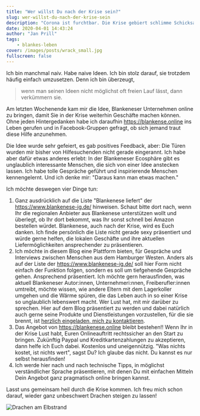 ```yaml
---
title: "Wer willst Du nach der Krise sein?"
slug: wer-willst-du-nach-der-krise-sein
description: "Corona ist furchtbar. Die Krise gebiert schlimme Schicksale. Aber sie ruft auch kreative Lösungen hervor. Und so kann man sich die Frage stellen: Wer will ich eigentlih nach der Krise sein?"
date: 2020-04-01 14:43:24
author: "Jan Prill"
tags:
    - blankes-leben
cover: /images/posts/wrack_small.jpg
fullscreen: false
---
```


Ich bin manchmal naiv. Habe naive Ideen. Ich bin stolz darauf, sie trotzdem häufig einfach umzusetzen. Denn ich bin überzeugt,

> wenn man seinen Ideen nicht möglichst oft freien Lauf lässt, dann verkümmern sie.

Am letzten Wochenende kam mir die Idee, Blankeneser Unternehmen online zu bringen, damit Sie in der Krise weiterhin Geschäfte machen können. Ohne jeden Hintergedanken habe ich daraufhin https://blankense.online ins Leben gerufen und in Facebook-Gruppen gefragt, ob sich jemand traut diese Hilfe anzunehmen. 

Die Idee wurde sehr gefeiert, es gab positives Feedback, aber: Die Türen wurden mir bisher von Hilfesuchenden nicht gerade eingerannt. Ich habe aber dafür etwas anderes erlebt: In der Blankeneser Ecosphäre gibt es unglaublich interessante Menschen, die sich von einer Idee anstecken lassen. Ich habe tolle Gespräche geführt und inspirierende Menschen kennengelernt. Und ich denke mir: "Daraus kann man etwas machen."

Ich möchte deswegen vier Dinge tun: 

1. Ganz ausdrücklich auf die Liste "Blankenese liefert" der https://www.blankenese-ig.de/ hinweisen. Schaut bitte dort nach, wenn Ihr die regionalen Anbieter aus Blankenese unterstützen wollt und überlegt, ob Ihr dort bekommt, was Ihr sonst schnell bei Amazon bestellen würdet. Blankenese, auch nach der Krise, wird es Euch danken. Ich finde persönlich die Liste nicht gerade sexy präsentiert und würde gerne helfen, die lokalen Geschäfte und ihre aktuellen Liefermöglichkeiten ansprechender zu präsentieren.
2. Ich möchte in diesem Blog eine Plattform bieten, für Gespräche und Interviews zwischen Menschen aus dem Hamburger Westen. Anders als auf der Liste der https://www.blankenese-ig.de/ soll hier Form nicht einfach der Funktion folgen, sondern es soll um tiefgehende Gespräche gehen. Ansprechend präsentiert. Ich möchte gern herausfinden, was aktuell Blankeneser Autor:innen, Unternehmeri:nnen, Freiberufler:innen umtreibt, möchte wissen, wie andere Eltern mit dem Lagerkoller umgehen und die Wärme spüren, die das Leben auch in so einer Krise so unglaublich lebenswert macht. Wer Lust hat, mit mir darüber zu sprechen. Hier auf dem Blog präsentiert zu werden und dabei natürlich auch gerne seine Produkte und Dienstleistungen vorzustellen, für die sie brennt, ist [herzlich eingeladen, mich zu kontaktieren](mailto:jan.prill@gmail.com).
3. Das Angebot von https://blankenese.online bleibt bestehen!! Wenn Ihr in der Krise Lust habt, Euren Onlineauftritt rechtssicher an den Start zu bringen. Zukünftig Paypal und Kreditkartenzahlungen zu akzeptieren, dann helfe ich Euch dabei. Kostenlos und uneigennützig. "Was nichts kostet, ist nichts wert", sagst Du? Ich glaube das nicht. Du kannst es nur selbst herausfinden!
4. Ich werde hier nach und nach technische Tipps, in möglichst verständlicher Sprache präsentieren, mit denen Du mit einfachen Mitteln Dein Angebot ganz pragmatisch online bringen kannst.

Lasst uns gemeinsam heil durch die Krise kommen. Ich freu mich schon darauf, wieder ganz unbeschwert Drachen steigen zu lassen!

![Drachen am Elbstrand](/images/posts/drachen.jpg)


